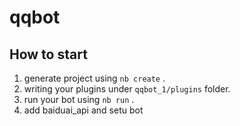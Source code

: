 # qqbot

## How to start

1. generate project using `nb create` .
2. writing your plugins under `qqbot_1/plugins` folder.
3. run your bot using `nb run` .
4. add baiduai_api and setu bot
